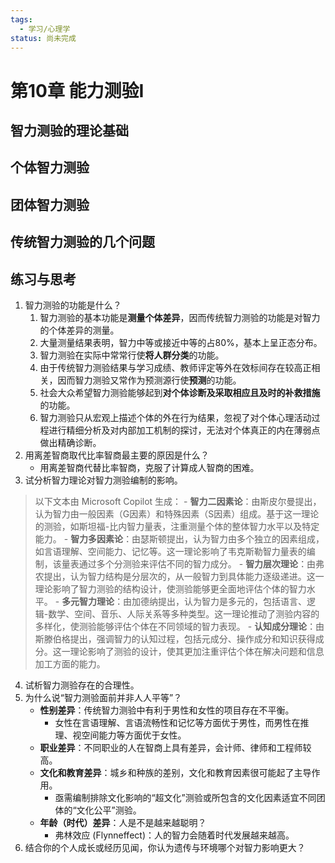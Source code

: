```yaml
---
tags:
  - 学习/心理学
status: 尚未完成
---
```

# 第10章 能力测验I

## 智力测验的理论基础
## 个体智力测验
## 团体智力测验
## 传统智力测验的几个问题

## 练习与思考

1. 智力测验的功能是什么？
	1. 智力测验的基本功能是**测量个体差异**，因而传统智力测验的功能是对智力的个体差异的测量。
	2. 大量测量结果表明，智力中等或接近中等的占80%，基本上呈正态分布。
	3. 智力测验在实际中常常行使**将人群分类**的功能。
	4. 由于传统智力测验结果与学习成绩、教师评定等外在效标间存在较高正相关，因而智力测验又常作为预测源行使**预测**的功能。
	5. 社会大众希望智力测验能够起到**对个体诊断及采取相应且及时的补救措施**的功能。
	6. 智力测验只从宏观上描述个体的外在行为结果，忽视了对个体心理活动过程进行精细分析及对内部加工机制的探讨，无法对个体真正的内在薄弱点做出精确诊断。
2. 用离差智商取代比率智商最主要的原因是什么？
	- 用离差智商代替比率智商，克服了计算成人智商的困难。
3. 试分析智力理论对智力测验编制的影响。
>	以下文本由 Microsoft Copilot 生成：
	- **智力二因素论**：由斯皮尔曼提出，认为智力由一般因素（G因素）和特殊因素（S因素）组成。基于这一理论的测验，如斯坦福-比内智力量表，注重测量个体的整体智力水平以及特定能力。
	- **智力多因素论**：由瑟斯顿提出，认为智力由多个独立的因素组成，如言语理解、空间能力、记忆等。这一理论影响了韦克斯勒智力量表的编制，该量表通过多个分测验来评估不同的智力成分。
	- **智力层次理论**：由弗农提出，认为智力结构是分层次的，从一般智力到具体能力逐级递进。这一理论影响了智力测验的结构设计，使测验能够更全面地评估个体的智力水平。
	- **多元智力理论**：由加德纳提出，认为智力是多元的，包括语言、逻辑-数学、空间、音乐、人际关系等多种类型。这一理论推动了测验内容的多样化，使测验能够评估个体在不同领域的智力表现。
	- **认知成分理论**：由斯滕伯格提出，强调智力的认知过程，包括元成分、操作成分和知识获得成分。这一理论影响了测验的设计，使其更加注重评估个体在解决问题和信息加工方面的能力。
4. 试析智力测验存在的合理性。
5. 为什么说“智力测验面前并非人人平等”？
	- **性别差异**：传统智力测验中有利于男性和女性的项目存在不平衡。
		- 女性在言语理解、言语流畅性和记忆等方面优于男性，而男性在推理、视空间能力等方面优于女性。
	- **职业差异**：不同职业的人在智商上具有差异，会计师、律师和工程师较高。
	- **文化和教育差异**：城乡和种族的差别，文化和教育因素很可能起了主导作用。
		- 亟需编制排除文化影响的“超文化”测验或所包含的文化因素适宜不同团体的“文化公平”测验。
	- **年龄（时代）差异**：人是不是越来越聪明？ 
		- 弗林效应 (Flynneffect)：人的智力会随着时代发展越来越高。
6. 结合你的个人成长或经历见闻，你认为遗传与环境哪个对智力影响更大？


